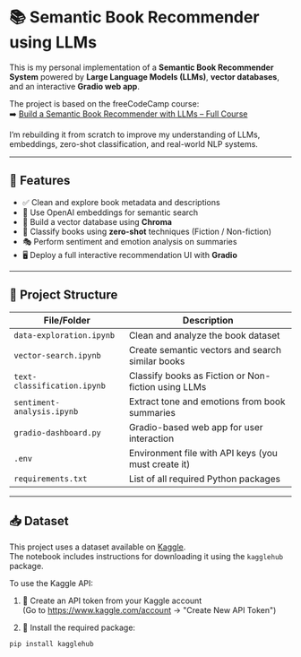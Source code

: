 # 📚 Semantic Book Recommender using LLMs

This is my personal implementation of a **Semantic Book Recommender System** powered by **Large Language Models (LLMs)**, **vector databases**, and an interactive **Gradio web app**.

The project is based on the freeCodeCamp course:  
➡️ [Build a Semantic Book Recommender with LLMs – Full Course]([https://www.youtube.com/watch?v=8bbMHRn3Hjo](https://www.youtube.com/watch?v=Q7mS1VHm3Yw&list=WL&index=3))

I’m rebuilding it from scratch to improve my understanding of LLMs, embeddings, zero-shot classification, and real-world NLP systems.

---

## 🧠 Features

- ✅ Clean and explore book metadata and descriptions
- 🧠 Use OpenAI embeddings for semantic search
- 🔎 Build a vector database using **Chroma**
- 🧾 Classify books using **zero-shot** techniques (Fiction / Non-fiction)
- 🎭 Perform sentiment and emotion analysis on summaries
- 🖥️ Deploy a full interactive recommendation UI with **Gradio**

---

## 📁 Project Structure

| File/Folder              | Description |
|--------------------------|-------------|
| `data-exploration.ipynb` | Clean and analyze the book dataset |
| `vector-search.ipynb`    | Create semantic vectors and search similar books |
| `text-classification.ipynb` | Classify books as Fiction or Non-fiction using LLMs |
| `sentiment-analysis.ipynb` | Extract tone and emotions from book summaries |
| `gradio-dashboard.py`    | Gradio-based web app for user interaction |
| `.env`                   | Environment file with API keys (you must create it) |
| `requirements.txt`       | List of all required Python packages |

---
## 📥 Dataset

This project uses a dataset available on [Kaggle](https://www.kaggle.com/).  
The notebook includes instructions for downloading it using the `kagglehub` package.

To use the Kaggle API:

1. 🔐 Create an API token from your Kaggle account  
   (Go to https://www.kaggle.com/account → "Create New API Token")

2. 🧰 Install the required package:

```bash
pip install kagglehub 




